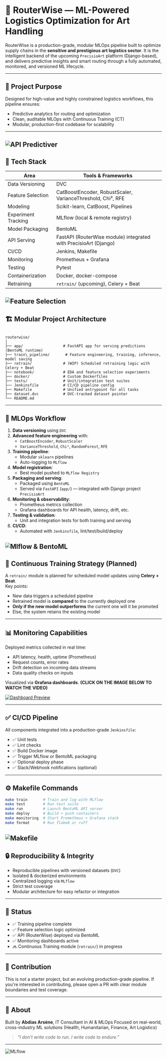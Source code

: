 # 🎯 RouterWise — ML-Powered Logistics Optimization for Art Handling

RouterWise is a production-grade, modular MLOps pipeline built to optimize supply chains in the **sensitive and prestigious art logistics sector**. It is the intelligent backend of the upcoming `PrecisioArt` platform (Django-based), and delivers predictive insights and smart routing through a fully automated, monitored, and versioned ML lifecycle.

---

## 🧠 Project Purpose

Designed for high-value and highly constrained logistics workflows, this pipeline ensures:
- Predictive analytics for routing and optimization
- Clean, auditable MLOps with Continuous Training (CT)
- Modular, production-first codebase for scalability

---
![API Predictiver](./statics/postman.png)
---

## 🧰 Tech Stack

| Area                  | Tools & Frameworks                                               |
|-----------------------|------------------------------------------------------------------|
| Data Versioning       | DVC                                                              |
| Feature Selection     | CatBoostEncoder, RobustScaler, VarianceThreshold, Chi², RFE     |
| Modeling              | Scikit-learn, CatBoost, Pipelines                                |
| Experiment Tracking   | MLflow (local & remote registry)                                |
| Model Packaging       | BentoML                                                          |
| API Serving           | FastAPI (RouterWise module) integrated with PrecisioArt (Django)|
| CI/CD                 | Jenkins, Makefile                                                |
| Monitoring            | Prometheus + Grafana                                             |
| Testing               | Pytest                                                           |
| Containerization      | Docker, docker-compose                                           |
| Retraining            | `retrain/` (upcoming), Celery + Beat                            |

![Feature Selection](./statics/feature_selection.png)
---
## 🏗️ Modular Project Architecture

```

routerwise/
│
├── app/                  # FastAPI app for serving predictions (BentoML runtime)
├── train\_pipeline/       # Feature engineering, training, inference, model saving
├── retrain/              # (WIP) Scheduled retraining logic with Celery + Beat
├── notebook/             # EDA and feature selection experiments
├── docker/               # Custom Dockerfiles
├── tests/                # Unit/integration test suites
├── Jenkinsfile           # CI/CD pipeline config
├── Makefile              # Unified entrypoint for all tasks
├── dataset.dvc           # DVC-tracked dataset pointer
└── README.md

````

---

## 🔁 MLOps Workflow

1. **Data versioning** using `DVC`
2. **Advanced feature engineering** with:
   - `CatBoostEncoder`, `RobustScaler`
   - `VarianceThreshold`, `Chi²`, `RandomForest`, `RFE`
3. **Training pipeline**:
   - Modular `sklearn` pipelines
   - Auto-logging to `MLflow`
4. **Model registration**:
   - Best model pushed to `MLflow Registry`
5. **Packaging and serving**:
   - Packaged using `BentoML`
   - Served via `FastAPI` (`app/`) — integrated with Django project `PrecisioArt`
6. **Monitoring & observability**:
   - Prometheus metrics collection
   - Grafana dashboards for API health, latency, drift, etc.
7. **Testing & validation**:
   - Unit and integration tests for both training and serving
8. **CI/CD**:
   - Automated with `Jenkinsfile`, lint/test/build/deploy

![Mlflow & BentoML](./statics/api.png)
---

## 🔄 Continuous Training Strategy (Planned)

A `retrain/` module is planned for scheduled model updates using **Celery + Beat**.  
Key points:
- New data triggers a scheduled pipeline
- Retrained model is **compared** to the currently deployed one
- **Only if the new model outperforms** the current one will it be promoted
- Else, the system retains the existing model

---

## 📊 Monitoring Capabilities

Deployed metrics collected in real time:
- API latency, health, uptime (Prometheus)
- Request counts, error rates
- Drift detection on incoming data streams
- Data quality checks on inputs

Visualized via **Grafana dashboards**. **(CLICK ON THE IMAGE BELOW TO WATCH THE VIDEO)**

[![Dashboard Preview](./statics/grafana_preview.png)](https://drive.google.com/file/d/1uD0oQKDrmADOqS0NHQR6PEfOGW2Jhqwu/view?usp=drive_link)

---

## ✅ CI/CD Pipeline

All components integrated into a production-grade `Jenkinsfile`:
- ✅ Unit tests
- ✅ Lint checks
- ✅ Build Docker image
- ✅ Trigger MLflow or BentoML packaging
- ✅ Optional deploy phase
- ✅ Slack/Webhook notifications (optional)

---

## ⚙️ Makefile Commands

```bash
make train       # Train and log with MLflow
make test        # Run test suite
make run         # Launch BentoML API server
make deploy      # Build + push containers
make monitoring  # Start Prometheus + Grafana stack
make format      # Run flake8 or ruff
````
![Makefile](./statics/makefile.png)
---

## 🔒 Reproducibility & Integrity

* Reproducible pipelines with versioned datasets (`DVC`)
* Isolated & dockerized environments
* Centralized logging via `MLflow`
* Strict test coverage
* Modular architecture for easy refactor or integration

---

## 📍 Status

* ✅ Training pipeline complete
* ✅ Feature selection logic optimized
* ✅ API (RouterWise) deployed via BentoML
* ✅ Monitoring dashboards active
* 🔜 Continuous Training module (`retrain/`) in progress

---

## 🤝 Contribution

This is not a starter project, but an evolving production-grade pipeline.
If you're interested in contributing, please open a PR with clear module boundaries and test coverage.

---

## 🔗 About

Built by **Abdias Arsène**, IT Consultant in AI & MLOps
Focused on real-world, cross-industry ML solutions (Health, Humanitarian, Finance, Art Logistics)

> *“I don't write code to run. I write code to endure.”*

---

![MLflow](./statics/mlflow.png)
